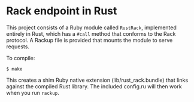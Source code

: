 # Rack endpoint in Rust

This project consists of a Ruby module called `RustRack`, implemented
entirely in Rust, which has a `#call` method that conforms to the Rack
protocol. A Rackup file is provided that mounts the module to serve
requests.

To compile:

    $ make

This creates a shim Ruby native extension (lib/rust_rack.bundle) that
links against the compiled Rust library. The included config.ru will
then work when you run `rackup`.
